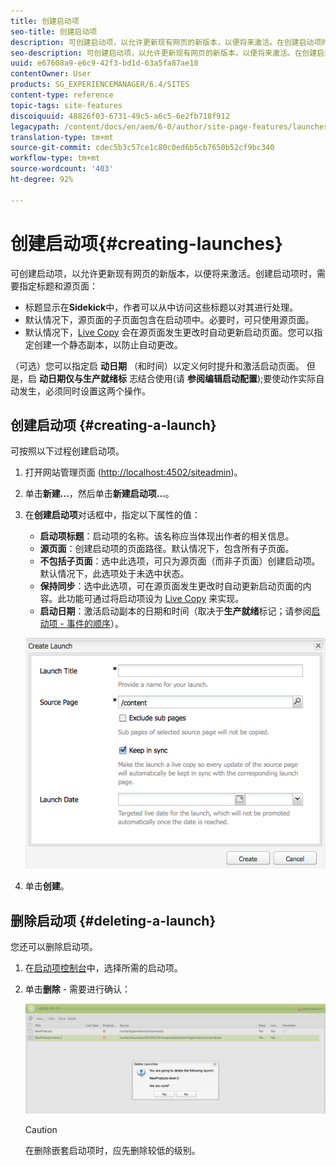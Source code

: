 ```yaml
---
title: 创建启动项
seo-title: 创建启动项
description: 可创建启动项，以允许更新现有网页的新版本，以便将来激活。在创建启动项时，需要指定标题和源页面。
seo-description: 可创建启动项，以允许更新现有网页的新版本，以便将来激活。在创建启动项时，需要指定标题和源页面。
uuid: e67608a9-e6c9-42f3-bd1d-63a5fa87ae18
contentOwner: User
products: SG_EXPERIENCEMANAGER/6.4/SITES
content-type: reference
topic-tags: site-features
discoiquuid: 48826f03-6731-49c5-a6c5-6e2fb718f912
legacypath: /content/docs/en/aem/6-0/author/site-page-features/launches
translation-type: tm+mt
source-git-commit: cdec5b3c57ce1c80c0ed6b5cb7650b52cf9bc340
workflow-type: tm+mt
source-wordcount: '403'
ht-degree: 92%

---
```



# 创建启动项{#creating-launches}

可创建启动项，以允许更新现有网页的新版本，以便将来激活。创建启动项时，需要指定标题和源页面：

* 标题显示在&#x200B;**Sidekick**&#x200B;中，作者可以从中访问这些标题以对其进行处理。
* 默认情况下，源页面的子页面包含在启动项中。必要时，可只使用源页面。
* 默认情况下，[Live Copy](/help/sites-administering/msm.md) 会在源页面发生更改时自动更新启动页面。您可以指定创建一个静态副本，以防止自动更改。

（可选）您可以指定启 **动日期** （和时间）以定义何时提升和激活启动页面。 但是，启 **动日期仅与生产就绪标** 志结合使用(请 **参阅编辑启动配置**[](/help/sites-classic-ui-authoring/classic-launches-editing.md#editing-a-launch-configuration));要使动作实际自动发生，必须同时设置这两个操作。

## 创建启动项 {#creating-a-launch}

可按照以下过程创建启动项。

1. 打开网站管理页面 ([http://localhost:4502/siteadmin](http://localhost:4502/siteadmin))。
1. 单击&#x200B;**新建...**，然后单击&#x200B;**新建启动项...**。
1. 在&#x200B;**创建启动项**&#x200B;对话框中，指定以下属性的值：

   * **启动项标题**：启动项的名称。该名称应当体现出作者的相关信息。
   * **源页面**：创建启动项的页面路径。默认情况下，包含所有子页面。
   * **不包括子页面**：选中此选项，可只为源页面（而非子页面）创建启动项。默认情况下，此选项处于未选中状态。
   * **保持同步**：选中此选项，可在源页面发生更改时自动更新启动页面的内容。此功能可通过将启动项设为 [Live Copy](/help/sites-administering/msm.md) 来实现。
   * **启动日期**：激活启动副本的日期和时间（取决于&#x200B;**生产就绪**&#x200B;标记；请参阅[启动项 - 事件的顺序](/help/sites-authoring/launches.md#launches-the-order-of-events)）。

   ![chlimage_1-99](assets/chlimage_1-99.png)

1. 单击&#x200B;**创建**。

## 删除启动项  {#deleting-a-launch}

您还可以删除启动项。

1. 在[启动项控制台](/help/sites-classic-ui-authoring/classic-launches.md)中，选择所需的启动项。
1. 单击&#x200B;**删除** - 需要进行确认：

   ![chlimage_1-100](assets/chlimage_1-100.png)

   >[!CAUTION]
   >
   >在删除嵌套启动项时，应先删除较低的级别。

